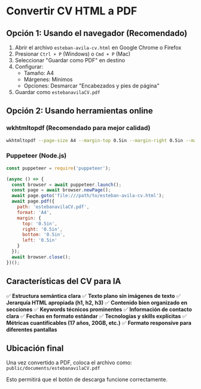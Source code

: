 # Convertir CV HTML a PDF

## Opción 1: Usando el navegador (Recomendado)

1. Abrir el archivo `esteban-avila-cv.html` en Google Chrome o Firefox
2. Presionar `Ctrl + P` (Windows) o `Cmd + P` (Mac)
3. Seleccionar "Guardar como PDF" en destino
4. Configurar:
   - Tamaño: A4
   - Márgenes: Mínimos
   - Opciones: Desmarcar "Encabezados y pies de página"
5. Guardar como `estebanavilaCV.pdf`

## Opción 2: Usando herramientas online

### wkhtmltopdf (Recomendado para mejor calidad)
```bash
wkhtmltopdf --page-size A4 --margin-top 0.5in --margin-right 0.5in --margin-bottom 0.5in --margin-left 0.5in esteban-avila-cv.html estebanavilaCV.pdf
```

### Puppeteer (Node.js)
```javascript
const puppeteer = require('puppeteer');

(async () => {
  const browser = await puppeteer.launch();
  const page = await browser.newPage();
  await page.goto('file:///path/to/esteban-avila-cv.html');
  await page.pdf({ 
    path: 'estebanavilaCV.pdf', 
    format: 'A4',
    margin: {
      top: '0.5in',
      right: '0.5in',
      bottom: '0.5in',
      left: '0.5in'
    }
  });
  await browser.close();
})();
```

## Características del CV para IA

✅ **Estructura semántica clara**
✅ **Texto plano sin imágenes de texto**
✅ **Jerarquía HTML apropiada (h1, h2, h3)**
✅ **Contenido bien organizado en secciones**
✅ **Keywords técnicos prominentes**
✅ **Información de contacto clara**
✅ **Fechas en formato estándar**
✅ **Tecnologías y skills explícitas**
✅ **Métricas cuantificables (17 años, 20GB, etc.)**
✅ **Formato responsive para diferentes pantallas**

## Ubicación final

Una vez convertido a PDF, coloca el archivo como:
`public/documents/estebanavilaCV.pdf`

Esto permitirá que el botón de descarga funcione correctamente.